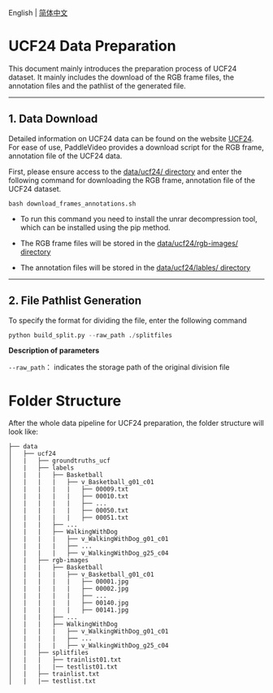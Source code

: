 English | [简体中文](../../zh-CN/dataset/ucf24.md)

# UCF24 Data Preparation
This document mainly introduces the preparation process of UCF24 dataset. It mainly includes the download of the RGB frame files, the annotation files and the pathlist of the generated file.

---
## 1. Data Download
Detailed information on UCF24 data can be found on the website [UCF24](http://www.thumos.info/download.html). For ease of use, PaddleVideo provides a download script for the RGB frame, annotation file of the UCF24 data.

First, please ensure access to the [data/ucf24/ directory](../../../data/ucf24) and enter the following command for downloading the RGB frame, annotation file of the UCF24 dataset.

```shell
bash download_frames_annotations.sh
```

- To run this command you need to install the unrar decompression tool, which can be installed using the pip method.

- The RGB frame files will be stored in the [data/ucf24/rgb-images/ directory](../../../data/ucf24/rgb-images)

- The annotation files will be stored in the [data/ucf24/lables/ directory](../../../data/ucf24/labels)

---
## 2. File Pathlist Generation
To specify the format for dividing the file, enter the following command

```python
python build_split.py --raw_path ./splitfiles
```

**Description of parameters**

`--raw_path`： indicates the storage path of the original division file


# Folder Structure
After the whole data pipeline for UCF24 preparation, the folder structure will look like:

```
├── data
│   ├── ucf24
│   |   ├── groundtruths_ucf
│   |   ├── labels
│   |   |   ├── Basketball
│   |   |   |   ├── v_Basketball_g01_c01
│   |   |   |   |   ├── 00009.txt
│   |   |   |   |   ├── 00010.txt
│   |   |   |   |   ├── ...
│   |   |   |   |   ├── 00050.txt
│   |   |   |   |   ├── 00051.txt
│   |   |   ├── ...
│   |   |   ├── WalkingWithDog
│   |   |   |   ├── v_WalkingWithDog_g01_c01
│   |   |   |   ├── ...
│   |   |   |   ├── v_WalkingWithDog_g25_c04
│   |   ├── rgb-images
│   |   |   ├── Basketball
│   |   |   |   ├── v_Basketball_g01_c01
│   |   |   |   |   ├── 00001.jpg
│   |   |   |   |   ├── 00002.jpg
│   |   |   |   |   ├── ...
│   |   |   |   |   ├── 00140.jpg
│   |   |   |   |   ├── 00141.jpg
│   |   |   ├── ...
│   |   |   ├── WalkingWithDog
│   |   |   |   ├── v_WalkingWithDog_g01_c01
│   |   |   |   ├── ...
│   |   |   |   ├── v_WalkingWithDog_g25_c04
│   |   ├── splitfiles
│   |   |   ├── trainlist01.txt
│   |   |   |── testlist01.txt 
│   |   ├── trainlist.txt
│   |   |── testlist.txt 
```
